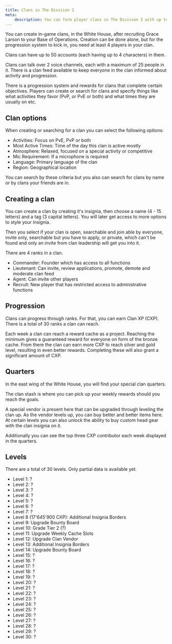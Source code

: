 ```yaml
---
title: Clans in The Division 2
meta:
    description: You can form player clans in The Division 2 with up to 50 accounts. All details about clans can be found here.
---
```


You can create in-game clans, in the White House, after recruiting Grace Larson to your Base of Operations. Creation can be done alone, but for the progression system to kick in, you need at least 4 players in your clan.

Clans can have up to 50 accounts (each having up to 4 characters) in them.

Clans can talk over 2 voice channels, each with a maximum of 25 people in it. There is a clan feed available to keep everyone in the clan informed about activity and progression.

There is a progression system and rewards for clans that complete certain objectives. Players can create or search for clans and specify things like what activities they favor (PvP, or PvE or both) and what times they are usually on etc. 

## Clan options

When creating or searching for a clan you can select the following options:

* Activities: Focus on PvE, PvP or both
* Most Active Times: Time of the day this clan is active mostly
* Atmosphere: Relaxed, focused on a special activity or competitive
* Mic Requirement: If a microphone is required
* Language: Primary language of the clan
* Region: Geographical location

You can search by these criteria but you also can search for clans by name or by clans your friends are in.

## Creating a clan

You can create a clan by creating it's insignia, then choose a name (4 - 15 letters) and a tag (3 capital letters). You will later get access to more options to style your insignia.

Then you select if your clan is open, searchable and join able by everyone, invite only, searchable but you have to apply, or private, which can't be found and only an invite from clan leadership will get you into it.

There are 4 ranks in a clan.

* Commander: Founder which has access to all functions
* Lieutenant: Can invite, review applications, promote, demote and moderate clan feed
* Agent: Can invite other players
* Recruit: New player that has restricted access to administrative functions

## Progression

Clans can progress through ranks. For that, you can earn Clan XP (CXP). There is a total of 30 ranks a clan can reach.

Each week a clan can reach a reward cache as a project. Reaching the minimum gives a guaranteed reward for everyone on form of the bronze cache. From there the clan can earn more CXP to reach silver and gold level, resulting in even better rewards. Completing these will also grant a significant amount of CXP.

## Quarters

In the east wing of the White House, you will find your special clan quarters.

The clan stash is where you can pick up your weekly rewards should you reach the goals.

A special vendor is present here that can be upgraded through leveling the clan up. As the vendor levels up, you can buy better and better items here. At certain levels you can also unlock the ability to buy custom head gear with the clan insignia on it.

Additionally you can see the top three CXP contributor each week displayed in the quarters.

## Levels

There are a total of 30 levels. Only partial data is available yet.

* Level 1: ?
* Level 2: ?
* Level 3: ?
* Level 4: ?
* Level 5: ?
* Level 6: ?
* Level 7: ?
* Level 8 (17'645'900 CXP): Additional Insignia Borders
* Level 9: Upgrade Bounty Board
* Level 10: Grade Tier 2 (?)
* Level 11: Upgrade Weekly Cache Slots
* Level 12: Upgrade Clan Vendor
* Level 13: Additional Insignia Borders
* Level 14: Upgrade Bounty Board
* Level 15: ?
* Level 16: ?
* Level 17: ?
* Level 18: ?
* Level 19: ?
* Level 20: ?
* Level 21: ?
* Level 22: ?
* Level 23: ?
* Level 24: ?
* Level 25: ?
* Level 26: ?
* Level 27: ?
* Level 28: ?
* Level 29: ?
* Level 30: ?